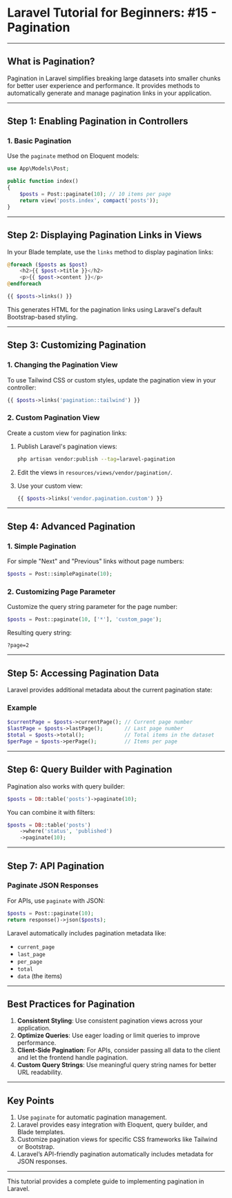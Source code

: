
# Laravel Tutorial for Beginners: #15 - Pagination

---

## **What is Pagination?**
Pagination in Laravel simplifies breaking large datasets into smaller chunks for better user experience and performance. It provides methods to automatically generate and manage pagination links in your application.

---

## **Step 1: Enabling Pagination in Controllers**

### **1. Basic Pagination**
Use the `paginate` method on Eloquent models:
```php
use App\Models\Post;

public function index()
{
    $posts = Post::paginate(10); // 10 items per page
    return view('posts.index', compact('posts'));
}
```

---

## **Step 2: Displaying Pagination Links in Views**

In your Blade template, use the `links` method to display pagination links:
```php
@foreach ($posts as $post)
    <h2>{{ $post->title }}</h2>
    <p>{{ $post->content }}</p>
@endforeach

{{ $posts->links() }}
```

This generates HTML for the pagination links using Laravel's default Bootstrap-based styling.

---

## **Step 3: Customizing Pagination**

### **1. Changing the Pagination View**
To use Tailwind CSS or custom styles, update the pagination view in your controller:
```php
{{ $posts->links('pagination::tailwind') }}
```

### **2. Custom Pagination View**
Create a custom view for pagination links:
1. Publish Laravel's pagination views:
   ```bash
   php artisan vendor:publish --tag=laravel-pagination
   ```
2. Edit the views in `resources/views/vendor/pagination/`.

3. Use your custom view:
   ```php
   {{ $posts->links('vendor.pagination.custom') }}
   ```

---

## **Step 4: Advanced Pagination**

### **1. Simple Pagination**
For simple "Next" and "Previous" links without page numbers:
```php
$posts = Post::simplePaginate(10);
```

### **2. Customizing Page Parameter**
Customize the query string parameter for the page number:
```php
$posts = Post::paginate(10, ['*'], 'custom_page');
```

Resulting query string:
```
?page=2
```

---

## **Step 5: Accessing Pagination Data**

Laravel provides additional metadata about the current pagination state:

### **Example**
```php
$currentPage = $posts->currentPage(); // Current page number
$lastPage = $posts->lastPage();       // Last page number
$total = $posts->total();             // Total items in the dataset
$perPage = $posts->perPage();         // Items per page
```

---

## **Step 6: Query Builder with Pagination**

Pagination also works with query builder:
```php
$posts = DB::table('posts')->paginate(10);
```

You can combine it with filters:
```php
$posts = DB::table('posts')
    ->where('status', 'published')
    ->paginate(10);
```

---

## **Step 7: API Pagination**

### **Paginate JSON Responses**
For APIs, use `paginate` with JSON:
```php
$posts = Post::paginate(10);
return response()->json($posts);
```

Laravel automatically includes pagination metadata like:
- `current_page`
- `last_page`
- `per_page`
- `total`
- `data` (the items)

---

## **Best Practices for Pagination**

1. **Consistent Styling**: Use consistent pagination views across your application.
2. **Optimize Queries**: Use eager loading or limit queries to improve performance.
3. **Client-Side Pagination**: For APIs, consider passing all data to the client and let the frontend handle pagination.
4. **Custom Query Strings**: Use meaningful query string names for better URL readability.

---

## **Key Points**

1. Use `paginate` for automatic pagination management.
2. Laravel provides easy integration with Eloquent, query builder, and Blade templates.
3. Customize pagination views for specific CSS frameworks like Tailwind or Bootstrap.
4. Laravel’s API-friendly pagination automatically includes metadata for JSON responses.

---

This tutorial provides a complete guide to implementing pagination in Laravel.
